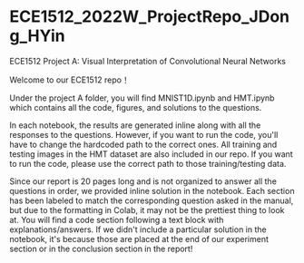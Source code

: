 # ECE1512_2022W_ProjectRepo_JDong_HYin
ECE1512 Project A: Visual Interpretation of Convolutional Neural Networks

Welcome to our ECE1512 repo！

Under the project A folder, you will find MNIST1D.ipynb and HMT.ipynb which contains all the code, figures, and solutions to the questions.

In each notebook, the results are generated inline along with all the responses to the questions. However, if you want to run the code, you'll have to change the hardcoded path to the correct ones. All training and testing images in the HMT dataset are also included in our repo. If you want to run the code, please use the correct path to those training/testing data.


Since our report is 20 pages long and is not organized to answer all the questions in order, we provided inline solution in the notebook. Each section has been labeled to match the corresponding question asked in the manual, but due to the formatting in Colab, it may not be the prettiest thing to look at. You will find a code section following a text block with explanations/answers. If we didn't include a particular solution in the notebook, it's because those are placed at the end of our experiment section or in the conclusion section in the report!

